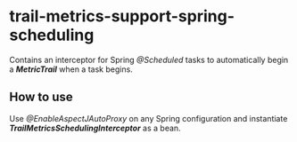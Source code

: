 # trail-metrics-support-spring-scheduling

Contains an interceptor for Spring _@Scheduled_ tasks to automatically begin a **_MetricTrail_** when a task begins.

## How to use

Use _@EnableAspectJAutoProxy_ on any Spring configuration and instantiate **_TrailMetricsSchedulingInterceptor_** as a bean.